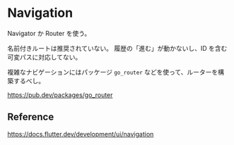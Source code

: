 # Navigation

Navigator か Router を使う。

名前付きルートは推奨されていない。
履歴の「進む」が動かないし、ID を含む可変パスに対応してない。

複雑なナビゲーションにはパッケージ `go_router` などを使って、ルーターを構築するべし。

https://pub.dev/packages/go_router

## Reference

https://docs.flutter.dev/development/ui/navigation
